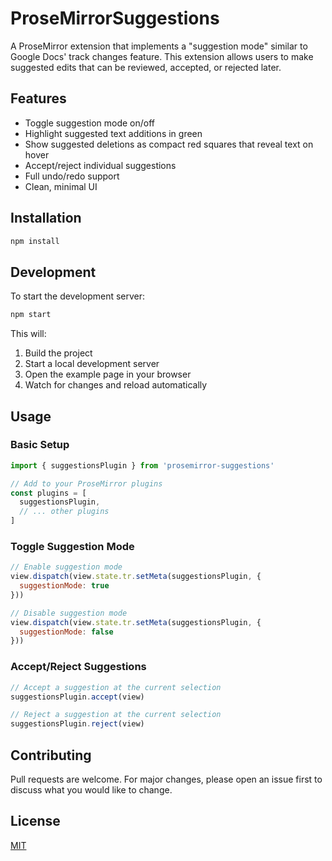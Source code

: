 # ProseMirrorSuggestions

A ProseMirror extension that implements a "suggestion mode" similar to Google Docs' track changes feature. This extension allows users to make suggested edits that can be reviewed, accepted, or rejected later.

## Features

- Toggle suggestion mode on/off
- Highlight suggested text additions in green
- Show suggested deletions as compact red squares that reveal text on hover
- Accept/reject individual suggestions
- Full undo/redo support
- Clean, minimal UI

## Installation

```bash
npm install
```

## Development

To start the development server:

```bash
npm start
```

This will:
1. Build the project
2. Start a local development server
3. Open the example page in your browser
4. Watch for changes and reload automatically

## Usage

### Basic Setup

```javascript
import { suggestionsPlugin } from 'prosemirror-suggestions'

// Add to your ProseMirror plugins
const plugins = [
  suggestionsPlugin,
  // ... other plugins
]
```

### Toggle Suggestion Mode

```javascript
// Enable suggestion mode
view.dispatch(view.state.tr.setMeta(suggestionsPlugin, {
  suggestionMode: true
}))

// Disable suggestion mode
view.dispatch(view.state.tr.setMeta(suggestionsPlugin, {
  suggestionMode: false
}))
```

### Accept/Reject Suggestions

```javascript
// Accept a suggestion at the current selection
suggestionsPlugin.accept(view)

// Reject a suggestion at the current selection
suggestionsPlugin.reject(view)
```

## Contributing

Pull requests are welcome. For major changes, please open an issue first to discuss what you would like to change.

## License

[MIT](https://choosealicense.com/licenses/mit/)
